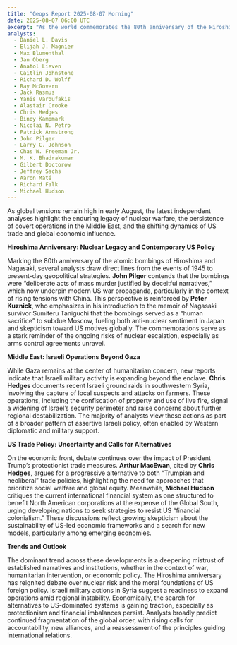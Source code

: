 ```yaml
---
title: "Geops Report 2025-08-07 Morning"
date: 2025-08-07 06:00 UTC
excerpt: "As the world commemorates the 80th anniversary of the Hiroshima and Nagasaki bombings, a renewed scrutiny of nuclear legacies and US foreign policy emerges, highlighting a growing global mistrust of established narratives and signaling a potential shift in geopolitical dynamics amid escalating tensions with China and regional instability in the Middle East."
analysts:
  - Daniel L. Davis
  - Elijah J. Magnier
  - Max Blumenthal
  - Jan Oberg
  - Anatol Lieven
  - Caitlin Johnstone
  - Richard D. Wolff
  - Ray McGovern
  - Jack Rasmus
  - Yanis Varoufakis
  - Alastair Crooke
  - Chris Hedges
  - Binoy Kampmark
  - Nicolai N. Petro
  - Patrick Armstrong
  - John Pilger
  - Larry C. Johnson
  - Chas W. Freeman Jr.
  - M. K. Bhadrakumar
  - Gilbert Doctorow
  - Jeffrey Sachs
  - Aaron Maté
  - Richard Falk
  - Michael Hudson
---
```


As global tensions remain high in early August, the latest independent analyses highlight the enduring legacy of nuclear warfare, the persistence of covert operations in the Middle East, and the shifting dynamics of US trade and global economic influence.

**Hiroshima Anniversary: Nuclear Legacy and Contemporary US Policy**

Marking the 80th anniversary of the atomic bombings of Hiroshima and Nagasaki, several analysts draw direct lines from the events of 1945 to present-day geopolitical strategies. **John Pilger** contends that the bombings were “deliberate acts of mass murder justified by deceitful narratives,” which now underpin modern US war propaganda, particularly in the context of rising tensions with China. This perspective is reinforced by **Peter Kuznick**, who emphasizes in his introduction to the memoir of Nagasaki survivor Sumiteru Taniguchi that the bombings served as a “human sacrifice” to subdue Moscow, fueling both anti-nuclear sentiment in Japan and skepticism toward US motives globally. The commemorations serve as a stark reminder of the ongoing risks of nuclear escalation, especially as arms control agreements unravel.

**Middle East: Israeli Operations Beyond Gaza**

While Gaza remains at the center of humanitarian concern, new reports indicate that Israeli military activity is expanding beyond the enclave. **Chris Hedges** documents recent Israeli ground raids in southwestern Syria, involving the capture of local suspects and attacks on farmers. These operations, including the confiscation of property and use of live fire, signal a widening of Israel’s security perimeter and raise concerns about further regional destabilization. The majority of analysts view these actions as part of a broader pattern of assertive Israeli policy, often enabled by Western diplomatic and military support.

**US Trade Policy: Uncertainty and Calls for Alternatives**

On the economic front, debate continues over the impact of President Trump’s protectionist trade measures. **Arthur MacEwan**, cited by **Chris Hedges**, argues for a progressive alternative to both “Trumpian and neoliberal” trade policies, highlighting the need for approaches that prioritize social welfare and global equity. Meanwhile, **Michael Hudson** critiques the current international financial system as one structured to benefit North American corporations at the expense of the Global South, urging developing nations to seek strategies to resist US “financial colonialism.” These discussions reflect growing skepticism about the sustainability of US-led economic frameworks and a search for new models, particularly among emerging economies.

**Trends and Outlook**

The dominant trend across these developments is a deepening mistrust of established narratives and institutions, whether in the context of war, humanitarian intervention, or economic policy. The Hiroshima anniversary has reignited debate over nuclear risk and the moral foundations of US foreign policy. Israeli military actions in Syria suggest a readiness to expand operations amid regional instability. Economically, the search for alternatives to US-dominated systems is gaining traction, especially as protectionism and financial imbalances persist. Analysts broadly predict continued fragmentation of the global order, with rising calls for accountability, new alliances, and a reassessment of the principles guiding international relations.
